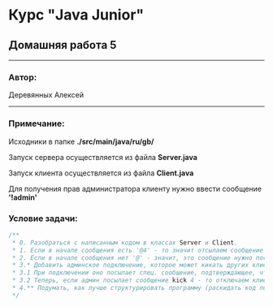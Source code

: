 # Курс "Java Junior" 
## Домашняя работа 5
* **
### Автор:
Деревянных Алексей
* **
### Примечание:

Исходники в папке **./src/main/java/ru/gb/**

Запуск сервера осуществляется из файла **Server.java**

Запуск клиента осуществляется из файла **Client.java**

Для получения прав администратора клиенту нужно ввести сообщение **'!admin'**

### Условие задачи:
```java
/**
 * 0. Разобраться с написанным кодом в классах Server и Client.
 * 1. Если в начале сообщения есть '@4' - то значит отсылаем сообщение клиенту с идентификатором 4.
 * 2. Если в начале сообщения нет '@' - значит, это сообщение нужно послать остальным клиентам.
 * 3.* Добавить админское подключение, которое может кикать других клиентов.
 * 3.1 При подключении оно посылает спец. сообщение, подтверждающее, что это - админ.
 * 3.2 Теперь, если админ посылает сообщение kick 4 - то отключаем клиента с идентификатором 4.
 * 4.** Подумать, как лучше структурировать программу (раскидать код по классам).
 */
```
